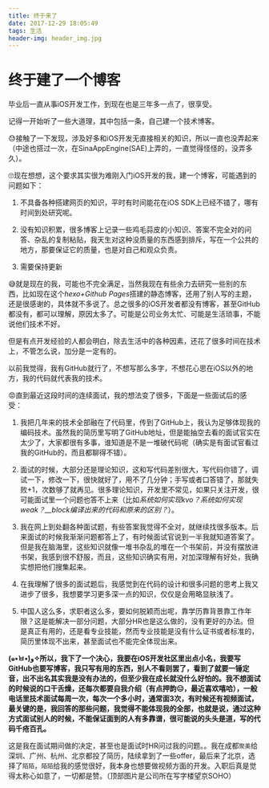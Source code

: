 ```yaml
---
title: 终于来了
date: 2017-12-29 18:05:49
tags: 生活
header-img: header_img.jpg
---
```


# 终于建了一个博客

毕业后一直从事iOS开发工作，到现在也是三年多一点了，很享受。

记得一开始听了一些大道理，其中包括一条，自己建一个技术博客。

😓接触了一下发现，涉及好多和iOS开发无直接相关的知识，所以一直也没弄起来（中途也搭过一次，在SinaAppEngine(SAE)上弄的，一直觉得怪怪的，没弄多久）。

🙄现在想想，这个要求其实很为难刚入门iOS开发的我，建一个博客，可能遇到的问题如下：

1. 不具备各种搭建网页的知识，平时有时间能花在iOS SDK上已经不错了，哪有时间到处研究呢。

2. 没有知识积累，很多博客上记录一些鸡毛蒜皮的小知识、答案不完全对的问答、杂乱的复制粘贴，我天生对这种没质量的东西感到排斥，写在一个公共的地方，那要保证它的质量，也是对自己和观众负责。

3. 需要保持更新

😅就是现在的我，可能也不完全满足，当然我现在有些余力去研究一些别的东西，比如现在这个*hexo+Github Pages*搭建的静态博客，还用了别人写的主题，还是很感谢的，具体就不多说了。总之很多的iOS开发者都没有博客，甚至GitHub都没有，都可以理解，原因太多了。可能是公司业务太忙、可能是生活琐事，不能说他们技术不好。

但是有点开发经验的人都会明白，除去生活中的各种因素，还花了很多时间在技术上，不管怎么说，加分是一定有的。

以前我觉得，我有GitHub就行了，不想写那么多字，不想花心思在iOS以外的地方，我的代码就代表我的技术。

😡直到最近这段时间的连续面试，我的想法变了很多，下面是一些面试后的感受：

1. 我把几年来的技术全部融在了代码里，传到了GitHub上，我认为足够体现我的编码技术。虽然我的简历里写明了GitHub地址，但是能抽空去看的面试官实在太少了，大家都很有多事，谁知道是不是一堆破代码呢（确实是有面试官看过我的GitHub的，而且都聊得不错）。

2. 面试的时候，大部分还是理论知识，这和写代码差别很大，写代码你错了，调试一下，修改一下，很快就好了，用不了几分钟；手写或者口答错了，那就失败+1，次数够了就再见。很多理论知识，开发里不常见，如果只关注开发，很可能面试里一个问题也答不上来（比如*系统如何实现kvo？系统如何实现weak？__block编译出来的代码和原来的区别？*）。

3. 我在网上到处翻各种面试题，有些答案我觉得不全对，就继续找很多版本。后来面试的时候我渐渐问题都答上了，有时候面试官说到一半我就知道答案了。但是我在脑海里，这些知识就像一堆书杂乱的堆在一个书架前，并没有摆放进书架，我感到很不舒服，而且，这些知识确实有用，对加深理解有好处，我确实想把他们搜集起来。

4. 在我理解了很多的面试题后，我感觉到在代码的设计和很多问题的思考上我又进步了很多，我想要学习更多深一点的知识，仅仅是会用略显肤浅了。

5. 中国人这么多，求职者这么多，要如何脱颖而出呢，靠学历靠背景靠工作年限？这是能解决一部分问题，大部分HR也是这么做的，没有更好的办法。但是真正有用的，还是看专业技能，然而专业技能是没有什么证书或者标准的，简历里体现不出来，甚至面试也不能完全体现出来。

**(๑•̀ㅂ•́)و✧所以，我下了一个决心，我要在iOS开发社区里出点小名，我要写GitHub也要写博客，我只写有用的东西，别人不看则罢了，看到了就要一锤定音，出不出名其实我是没有办法的，但至少我在成长就没什么好怕的。我不想面试的时候说的口干舌燥，还每次都要自我介绍（有点押韵😑，最近喜欢嘻哈），一般电话里技术面试每周一次，每次一个多小时，通常面3次，有时候还有视频面试，最关键的是，我回答的那些问题，我觉得不能体现我的全部，也就是说，通过这种方式面试别人的时候，不能保证面到的人有多靠谱，很可能说的头头是道，写的代码千疮百孔。**

这是我在面试期间做的决定，甚至也是面试时HR问过我的问题。。我在成都`聚美`给深圳、广州、杭州、北京都投了简历，陆续拿到了一些offer，最后来了北京，选择了`陌陌`，`陌陌`给我的感觉很好，我本身也想要做视频方面的开发。入职后真是觉得太称心如意了，一切都是赞。（顶部图片是公司所在写字楼望京SOHO）




